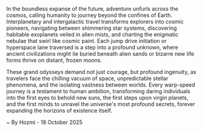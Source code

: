 
In the boundless expanse of the future, adventure unfurls across the cosmos, calling humanity to journey beyond the confines of Earth. Interplanetary and intergalactic travel transforms explorers into cosmic pioneers, navigating between shimmering star systems, discovering habitable exoplanets veiled in alien mists, and charting the enigmatic nebulae that swirl like cosmic paint. Each jump drive initiation or hyperspace lane traversed is a step into a profound unknown, where ancient civilizations might lie buried beneath alien sands or bizarre new life forms thrive on distant, frozen moons.

These grand odysseys demand not just courage, but profound ingenuity, as travelers face the chilling vacuum of space, unpredictable stellar phenomena, and the isolating vastness between worlds. Every warp-speed journey is a testament to human ambition, transforming daring individuals into the first eyes to behold new suns, the first steps upon virgin planets, and the first minds to unravel the universe's most profound secrets, forever expanding the horizons of existence itself.

~ By Hozmi - 18 October 2025
